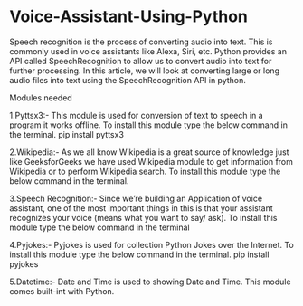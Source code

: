 # Voice-Assistant-Using-Python

Speech recognition is the process of converting audio into text. This is commonly used in voice assistants like Alexa, Siri, etc. Python provides an API called SpeechRecognition to allow us to convert audio into text for further processing. In this article, we will look at converting large or long audio files into text using the SpeechRecognition API in python.


Modules needed

1.Pyttsx3:- This module is used for conversion of text to speech in a program it works offline. To install this module type the below command in the terminal.
pip install pyttsx3

2.Wikipedia:- As we all know Wikipedia is a great source of knowledge just like GeeksforGeeks we have used Wikipedia module to get information from Wikipedia or to perform Wikipedia search. To install this module type the below command in the terminal.

3.Speech Recognition:- Since we’re building an Application of voice assistant, one of the most important things in this is that your assistant recognizes your voice (means what you want to say/ ask). To install this module type the below command in the terminal

4.Pyjokes:- Pyjokes is used for collection Python Jokes over the Internet. To install this module type the below command in the terminal.
pip install pyjokes
 
5.Datetime:- Date and Time is used to showing Date and Time. This module comes built-int with Python. 

